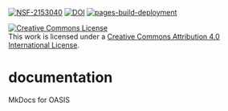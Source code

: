 [![NSF-2153040](https://img.shields.io/badge/NSF-2153040-blue.svg)](https://www.nsf.gov/awardsearch/showAward?AWD_ID=2153040)
[![DOI](https://zenodo.org/badge/DOI/10.5281/zenodo.6891889.svg)](https://doi.org/10.5281/zenodo.6891889)
[![pages-build-deployment](https://github.com/cu-esiil/documentation/actions/workflows/pages/pages-build-deployment/badge.svg)](https://github.com/cu-esiil/documentation/actions/workflows/pages/pages-build-deployment)

<a rel="license" href="http://creativecommons.org/licenses/by/4.0/"><img alt="Creative Commons License" style="border-width:0" src="https://i.creativecommons.org/l/by/4.0/88x31.png" /></a><br />This work is licensed under a <a rel="license" href="http://creativecommons.org/licenses/by/4.0/">Creative Commons Attribution 4.0 International License</a>.

# documentation
MkDocs for OASIS
